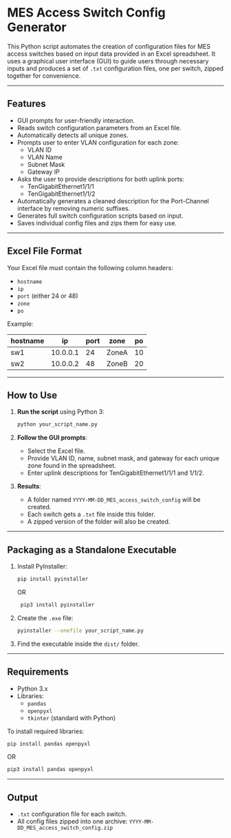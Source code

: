 # MES Access Switch Config Generator

This Python script automates the creation of configuration files for MES access switches based on input data provided in an Excel spreadsheet. It uses a graphical user interface (GUI) to guide users through necessary inputs and produces a set of `.txt` configuration files, one per switch, zipped together for convenience.

---

## Features

- GUI prompts for user-friendly interaction.
- Reads switch configuration parameters from an Excel file.
- Automatically detects all unique zones.
- Prompts user to enter VLAN configuration for each zone:
  - VLAN ID
  - VLAN Name
  - Subnet Mask
  - Gateway IP
- Asks the user to provide descriptions for both uplink ports:
  - TenGigabitEthernet1/1/1
  - TenGigabitEthernet1/1/2
- Automatically generates a cleaned description for the Port-Channel interface by removing numeric suffixes.
- Generates full switch configuration scripts based on input.
- Saves individual config files and zips them for easy use.

---

## Excel File Format

Your Excel file must contain the following column headers:

- `hostname`
- `ip`
- `port` (either 24 or 48)
- `zone`
- `po`

Example:

| hostname | ip        | port | zone | po  |
|----------|-----------|------|------|-----|
| sw1      | 10.0.0.1  | 24   | ZoneA| 10  |
| sw2      | 10.0.0.2  | 48   | ZoneB| 20  |

---

## How to Use

1. **Run the script** using Python 3:
    ```bash
    python your_script_name.py
    ```

2. **Follow the GUI prompts**:
   - Select the Excel file.
   - Provide VLAN ID, name, subnet mask, and gateway for each unique zone found in the spreadsheet.
   - Enter uplink descriptions for TenGigabitEthernet1/1/1 and 1/1/2.

3. **Results**:
   - A folder named `YYYY-MM-DD_MES_access_switch_config` will be created.
   - Each switch gets a `.txt` file inside this folder.
   - A zipped version of the folder will also be created.

---

## Packaging as a Standalone Executable

1. Install PyInstaller:
    ```bash
    pip install pyinstaller
    ```
    OR
   ```bash
    pip3 install pyinstaller
   ```
3. Create the `.exe` file:
    ```bash
    pyinstaller --onefile your_script_name.py
    ```

4. Find the executable inside the `dist/` folder.

---

## Requirements

- Python 3.x
- Libraries:
  - `pandas`
  - `openpyxl`
  - `tkinter` (standard with Python)

To install required libraries:
```bash
pip install pandas openpyxl
```
OR
```bash
pip3 install pandas openpyxl
```
---

## Output

- `.txt` configuration file for each switch.
- All config files zipped into one archive: `YYYY-MM-DD_MES_access_switch_config.zip`

